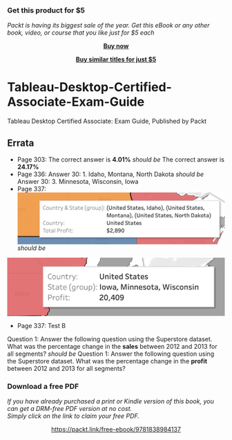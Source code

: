 
### Get this product for $5

<i>Packt is having its biggest sale of the year. Get this eBook or any other book, video, or course that you like just for $5 each</i>


<b><p align='center'>[Buy now](https://packt.link/9781838984137)</p></b>


<b><p align='center'>[Buy similar titles for just $5](https://subscription.packtpub.com/search)</p></b>


# Tableau-Desktop-Certified-Associate-Exam-Guide
Tableau Desktop Certified Associate: Exam Guide, Published by Packt


## Errata

* Page 303: The correct answer is **4.01%** _should be_ The correct answer is **24.17%**
* Page 336: Answer 30: 1. Idaho, Montana, North Dakota _should be_ Answer 30: 3. Minnesota, Wisconsin, Iowa
* Page 337:
<img src="https://github.com/PacktPublishing/Tableau-Desktop-Certified-Associate-Exam-Guide/blob/master/images/B15245_107.png" align="center"> _should be_ 
<img src="https://github.com/PacktPublishing/Tableau-Desktop-Certified-Associate-Exam-Guide/blob/master/images/1_resolution.png" align="center">

* Page 337: Test B

Question 1: Answer the following question using the Superstore dataset. What was the percentage change in the **sales** between 2012 and 2013 for all segments?  _should be_  Question 1: Answer the following question using the Superstore dataset. What was the percentage change in the **profit** between 2012 and 2013 for all segments?

### Download a free PDF

 <i>If you have already purchased a print or Kindle version of this book, you can get a DRM-free PDF version at no cost.<br>Simply click on the link to claim your free PDF.</i>
<p align="center"> <a href="https://packt.link/free-ebook/9781838984137">https://packt.link/free-ebook/9781838984137 </a> </p>